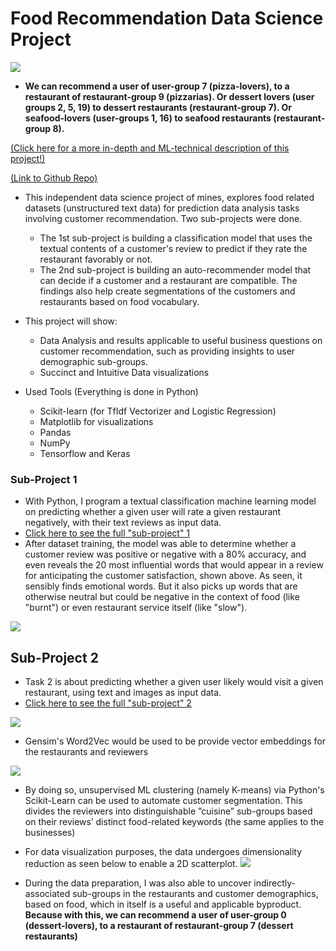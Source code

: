 # Food Recommendation Data Science Project

![](images/images_food_recommendation/foodcluster.png) 
* **We can recommend a user of user-group 7 (pizza-lovers), to a restaurant of restaurant-group 9 (pizzarias). Or dessert lovers (user groups 2, 5, 19) to dessert restaurants (restaurant-group 7). Or seafood-lovers (user-groups 1, 16) to seafood restaurants (restaurant-group 8).**

[(Click here for a more in-depth and ML-technical description of this project!)](/food_recommendation.md)

[(Link to Github Repo)](https://github.com/benduong2001/Food-Recommendation)

* This independent data science project of mines, explores food related datasets (unstructured text data) for prediction data analysis tasks involving customer recommendation. Two sub-projects were done.
    * The 1st sub-project is building a classification model that uses the textual contents of a customer's review to predict if they rate the restaurant favorably or not. 
    * The 2nd sub-project is building an auto-recommender model that can decide if a customer and a restaurant are compatible. The findings also help create segmentations of the customers and restaurants based on food vocabulary.
* This project will show:
   * Data Analysis and results applicable to useful business questions on customer recommendation, such as providing insights to user demographic sub-groups.
   * Succinct and Intuitive Data visualizations

* Used Tools (Everything is done in Python)
  * Scikit-learn (for TfIdf Vectorizer and Logistic Regression)
  * Matplotlib for visualizations
  * Pandas
  * NumPy
  * Tensorflow and Keras

### Sub-Project 1

* With Python, I program a textual classification machine learning model on predicting whether a given user will rate a given restaurant negatively, with their text reviews as input data.
* [Click here to see the full "sub-project" 1](https://benduong2001.github.io/food_recommendation_part1.html)
* After dataset training, the model was able to determine whether a customer review was positive or negative with a 80% accuracy, and even reveals the 20 most influential words that would appear in a review for anticipating the customer satisfaction, shown above. As seen, it sensibly finds emotional words. But it also picks up words that are otherwise neutral but could be negative in the context of food (like "burnt") or even restaurant service itself (like "slow").

![](images/images_food_recommendation/food_sentiment_coefficients.png) 

## Sub-Project 2

* Task 2 is about predicting whether a given user likely would visit a given restaurant, using text and images as input data.
* [Click here to see the full "sub-project" 2](https://benduong2001.github.io/food_recommendation_part2.html)

![](images/images_food_recommendation/model_architecture.png) 

* Gensim's Word2Vec would be used to be provide vector embeddings for the restaurants and reviewers

![](images/images_food_recommendation/food_word_arithmetic.png) 

* By doing so, unsupervised ML clustering (namely K-means) via Python's Scikit-Learn can be used to automate customer segmentation. This divides the reviewers into distinguishable ”cuisine” sub-groups based on their reviews’ distinct food-related keywords (the same applies to the businesses)
* For data visualization purposes, the data undergoes dimensionality reduction as seen below to enable a 2D scatterplot.
![](images/images_food_recommendation/keywords_users_business.png) 

* During the data preparation, I was also able to uncover indirectly-associated sub-groups in the restaurants and customer demographics, based on food, which in itself is a useful and applicable byproduct. **Because with this, we can recommend a user of user-group 0 (dessert-lovers), to a restaurant of restaurant-group 7 (dessert restaurants)**
